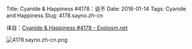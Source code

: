 Title: Cyanide & Happiness #4178：说不
Date: 2016-01-14
Tags: Cyanide and Happiness
Slug: 4178.sayno.zh-cn

译自：[Cyanide & Happiness #4178 - Explosm.net](http://explosm.net/comics/4178/)


![4178.sayno.zh-cn.png](/static/images/comics/4178.sayno.zh-cn.png)